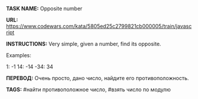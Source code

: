**TASK NAME:** Opposite number

**URL:** https://www.codewars.com/kata/5805ed25c2799821cb000005/train/javascript

**INSTRUCTIONS:** Very simple, given a number, find its opposite.

Examples:

1: -1
14: -14
-34: 34

**ПЕРЕВОД:** Очень просто, дано число, найдите его противоположность.

**TAGS:** #найти противоположное число, #взять число по модулю
